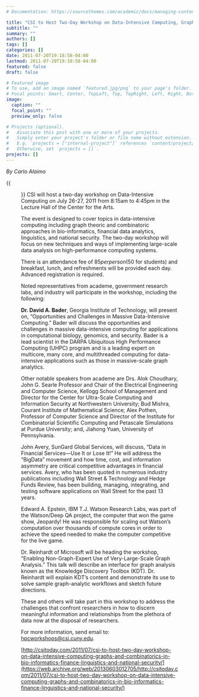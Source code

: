 ```yaml
---
# Documentation: https://sourcethemes.com/academic/docs/managing-content/

title: "CSI to Host Two-Day Workshop on Data-Intensive Computing, Graphs, and Combinatorics in Bio-Informatics, Finance, Linguistics, and National Security"
subtitle: ""
summary: ""
authors: []
tags: []
categories: []
date: 2011-07-20T19:18:58-04:00
lastmod: 2011-07-20T19:18:58-04:00
featured: false
draft: false

# Featured image
# To use, add an image named `featured.jpg/png` to your page's folder.
# Focal points: Smart, Center, TopLeft, Top, TopRight, Left, Right, BottomLeft, Bottom, BottomRight.
image:
  caption: ""
  focal_point: ""
  preview_only: false

# Projects (optional).
#   Associate this post with one or more of your projects.
#   Simply enter your project's folder or file name without extension.
#   E.g. `projects = ["internal-project"]` references `content/project/deep-learning/index.md`.
#   Otherwise, set `projects = []`.
projects: []
---
```


*By Carlo Alaimo*

{{<figure src="hpcc_rendering_072011-300x225.jpg" caption="An artist’s rendering of a proposed Interdisciplinary High Performance Computation Center, part of the CSI Master Plan.">}}
CSI will host a two-day workshop on Data-Intensive Computing on July 26-27, 2011 from 8:15am to 4:45pm in the Lecture Hall of the Center for the Arts.

The event is designed to cover topics in data-intensive computing including graph theoric and combinatoric approaches in bio-informatics, financial data analytics, linguistics, and national security. The two-day workshop will focus on new techniques and ways of implementing large-scale data analysis on high-performance computing systems.

There is an attendance fee of $85 per person ($50 for students) and breakfast, lunch, and refreshments will be provided each day. Advanced registration is required.

Noted representatives from academe, government research labs, and industry will participate in the workshop, including the following:

**Dr. David A. Bader**, Georgia Institute of Technology, will present on, “Opportunities and Challenges in Massive Data-Intensive Computing.”  Bader will discuss the opportunities and challenges in massive data-intensive computing for applications in computational biology, genomics, and security. Bader is a lead scientist in the DARPA Ubiquitous High Performance Computing (UHPC) program and is a leading expert on multicore, many core, and multithreaded computing for data-intensive applications such as those in massive-scale graph analytics.

Other notable speakers from academe are Drs. Alok Choudhary, John G. Searle Professor and Chair of the Electrical Engineering and Computer Science, Kellogg School of Management and Director for the Center for Ultra-Scale Computing and Information Security at Northwestern University; Bud Mishra, Courant Institute of Mathematical Science; Alex Pothen, Professor of Computer Science and Director of the Institute for Combinatorial Scientific Computing and Petascale Simulations at Purdue University; and, Jiahong Yuan, University of Pennsylvania.

John Avery, SunGard Global Services, will discuss, “Data in Financial Services—Use It or Lose It!” He will address the “BigData” movement and how time, cost, and information asymmetry are critical competitive advantages in financial services. Avery, who has been quoted in numerous industry publications including Wall Street & Technology and Hedge Funds Review, has been building, managing, integrating, and testing software applications on Wall Street for the past 13 years.

Edward A. Epstein, IBM T.J. Watson Research Labs, was part of the Watson/Deep QA project, the computer that won the game show, Jeopardy! He was responsible for scaling out Watson’s computation over thousands of compute cores in order to achieve the speed needed to make the computer competitive for the live game.

Dr. Reinhardt of Microsoft will be heading the workshop, “Enabling Non-Graph-Expert Use of Very-Large-Scale Graph Analysis.” This talk will describe an interface for graph analysis known as the Knowledge Discovery Toolbox (KDT).  Dr. Reinhardt will explain KDT’s content and demonstrate its use to solve sample graph-analytic workflows and sketch future directions.

These and others will take part in this workshop to address the challenges that confront researchers in how to discern meaningful information and relationships from the plethora of data now at the disposal of researchers.

For more information, send email to:  hpcworkshops@csi.cuny.edu.

[http://csitoday.com/2011/07/csi-to-host-two-day-workshop-on-data-intensive-computing-graphs-and-combinatorics-in-bio-informatics-finance-linguistics-and-national-security/](https://web.archive.org/web/20130603012705/http://csitoday.com/2011/07/csi-to-host-two-day-workshop-on-data-intensive-computing-graphs-and-combinatorics-in-bio-informatics-finance-linguistics-and-national-security/)

